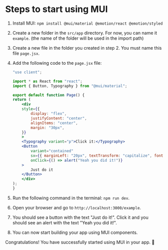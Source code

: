 # Steps to start using MUI

1. Install MUI: `npm install @mui/material @emotion/react @emotion/styled`

2. Create a new folder in the `src/app` directory. For now, you can name it `example`. (the name of the folder will be used in the import path)

3. Create a new file in the folder you created in step 2. You must name this file `page.jsx`.

4. Add the following code to the `page.jsx` file:

    ```jsx
    "use client";

    import * as React from "react";
    import { Button, Typography } from "@mui/material";

    export default function Page() {
    return (
        <div
        style={{
            display: "flex",
            justifyContent: "center",
            alignItems: "center",
            margin: "30px",
        }}
        >
        <Typography variant="p">Click it:</Typography>
        <Button
            variant="contained"
            sx={{ marginLeft: "20px", textTransform: "capitalize", fontSize: "1em" }}
            onClick={() => alert("Yeah you did it!")}
        >
            Just do it
        </Button>
        </div>
    );
    }
    ```

5. Run the following command in the terminal: `npm run dev`.

6. Open your browser and go to `http://localhost:3000/example`.

7. You should see a button with the text "Just do it!". Click it and you should see an alert with the text "Yeah you did it!".

8. You can now start building your app using MUI components.

Congratulations! You have successfully started using MUI in your app. 🎉
